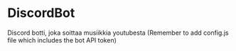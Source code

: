 # DiscordBot
Discord botti, joka soittaa musiikkia youtubesta
(Remember to add config.js file which includes the bot API token)
